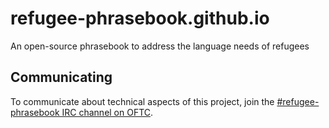 # refugee-phrasebook.github.io
An open-source phrasebook to address the language needs of refugees

## Communicating
To communicate about technical aspects of this project, join the  [#refugee-phrasebook IRC channel on OFTC](http://webchat.oftc.net/?channels=refugee-phrasebook).

